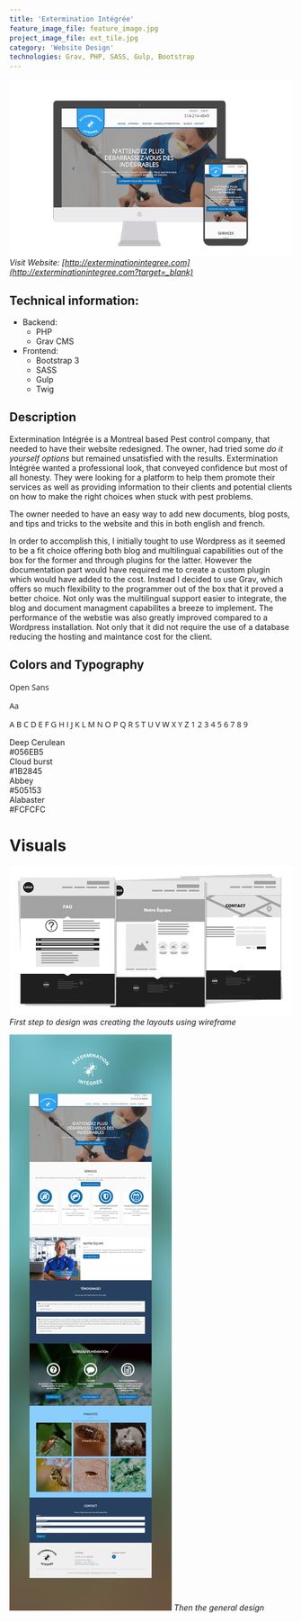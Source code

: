 ```yaml
---
title: 'Extermination Intégrée'
feature_image_file: feature_image.jpg
project_image_file: ext_tile.jpg
category: 'Website Design'
technologies: Grav, PHP, SASS, Gulp, Bootstrap
---
```


![](ext_devices.png)
*Visit Website: [http://exterminationintegree.com](http://exterminationintegree.com?target=_blank)*

## Technical information:
- Backend: 
    - PHP
    - Grav CMS
- Frontend: 
    - Bootstrap 3
    - SASS
    - Gulp
    - Twig


## Description

Extermination Intégrée is a Montreal based Pest control company, that needed to have their website redesigned.
The owner, had tried some *do it yourself options* but remained unsatisfied with the results. Extermination Intégrée
wanted a professional look, that conveyed confidence but most of all honesty. They were looking for a platform
to help them promote their services as well as providing information to their clients and potential clients on
how to make the right choices when stuck with pest problems.

The owner needed to have an easy way to add new documents, blog posts, and tips and 
tricks to the website and this in both english and french.

In order to accomplish this, I initially tought to use Wordpress as it seemed to be a fit choice
offering both blog and multilingual capabilities out of the box for the former and through plugins for the latter. 
However the documentation part would have required me to create a custom plugin which would have added to the cost.
Instead I decided to use Grav, which offers so much flexibility to the programmer out of the box that it proved a better choice.
Not only was the multilingual support easier to integrate, the blog and document managment capabilites a breeze to implement.
The performance of the webstie was also greatly improved compared to a Wordpress installation. Not only that it did not require
the use of a database reducing the hosting and maintance cost for the client.


## Colors and Typography

<div class="row">
    <div class="col-md-12 font-view" data-aos="fade-right" style="font-family: 'Open Sans' !important" >
        <p class="font-name">Open Sans</p>
        <p class="font-demo">Aa</p>
        <p class="font-alphabet">A B C D E F G H I J K L M N O P Q R S T U V W X Y Z 1 2 3 4 5 6 7 8 9</p>
    </div>
</div>

<div class="row">
    <div class="col-md-3 color-view" data-aos="fade-right">
        <div class="color-patch" style="background-color: #056EB5;"></div>
        <div class="color-name">Deep Cerulean</div>
        <div class="color-code">#056EB5</div>
    </div>
    <div class="col-md-3 color-view" data-aos="fade-right">
        <div class="color-patch" style="background-color: #1B2845;"></div>
        <div class="color-name">Cloud burst</div>
        <div class="color-code">#1B2845</div>
    </div>
    <div class="col-md-3 color-view" data-aos="fade-right">
        <div class="color-patch" style="background-color: #505153;"></div>
        <div class="color-name">Abbey</div>
        <div class="color-code">#505153</div>
    </div>
    <div class="col-md-3 color-view" data-aos="fade-right">
        <div class="color-patch" style="background-color: #FCFCFC;"></div>
        <div class="color-name">Alabaster</div>
        <div class="color-code">#FCFCFC</div>
    </div>
</div>

# Visuals

![](wireframes.png)
*First step to design was creating the layouts using wireframe*

![](design.jpg)
*Then the general design*